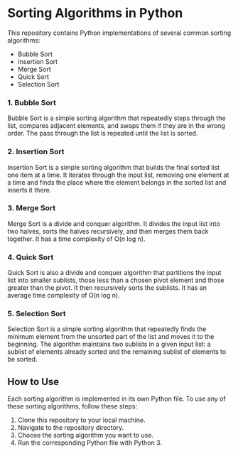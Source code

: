 # Sorting Algorithms in Python

This repository contains Python implementations of several common sorting algorithms:

- Bubble Sort
- Insertion Sort
- Merge Sort
- Quick Sort
- Selection Sort

### 1. Bubble Sort
Bubble Sort is a simple sorting algorithm that repeatedly steps through the list, compares adjacent elements, and swaps them if they are in the wrong order. The pass through the list is repeated until the list is sorted.

### 2. Insertion Sort
Insertion Sort is a simple sorting algorithm that builds the final sorted list one item at a time. It iterates through the input list, removing one element at a time and finds the place where the element belongs in the sorted list and inserts it there.

### 3. Merge Sort
Merge Sort is a divide and conquer algorithm. It divides the input list into two halves, sorts the halves recursively, and then merges them back together. It has a time complexity of O(n log n).

### 4. Quick Sort
Quick Sort is also a divide and conquer algorithm that partitions the input list into smaller sublists, those less than a chosen pivot element and those greater than the pivot. It then recursively sorts the sublists. It has an average time complexity of O(n log n).

### 5. Selection Sort
Selection Sort is a simple sorting algorithm that repeatedly finds the minimum element from the unsorted part of the list and moves it to the beginning. The algorithm maintains two sublists in a given input list: a sublist of elements already sorted and the remaining sublist of elements to be sorted.


## How to Use
Each sorting algorithm is implemented in its own Python file. To use any of these sorting algorithms, follow these steps:

1. Clone this repository to your local machine.
2. Navigate to the repository directory.
3. Choose the sorting algorithm you want to use.
4. Run the corresponding Python file with Python 3.
